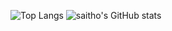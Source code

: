 ![Top Langs](https://github-readme-stats.vercel.app/api/top-langs/?username=phisn&layout=compact)
![saitho's GitHub stats](https://github-readme-stats.vercel.app/api?username=phisn)
